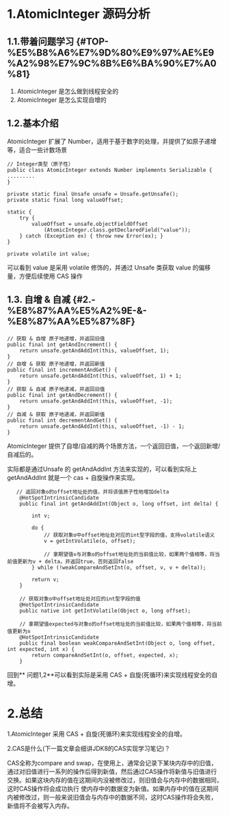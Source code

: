# 1.AtomicInteger 源码分析

## 1.1.带着问题学习 {#TOP-%E5%B8%A6%E7%9D%80%E9%97%AE%E9%A2%98%E7%9C%8B%E6%BA%90%E7%A0%81}

1. AtomicInteger 是怎么做到线程安全的
2. AtomicInteger 是怎么实现自增的

## 1.2.基本介绍

AtomicInteger 扩展了 Number，适用于基于数字的处理，并提供了如原子递增等，适合一些计数场景

```
// Integer类型（原子性）
public class AtomicInteger extends Number implements Serializable {
.........
}
```

```
private static final Unsafe unsafe = Unsafe.getUnsafe();
private static final long valueOffset;

static {
    try {
        valueOffset = unsafe.objectFieldOffset
            (AtomicInteger.class.getDeclaredField("value"));
    } catch (Exception ex) { throw new Error(ex); }
}

private volatile int value;
```

可以看到 value 是采用 volatile 修饰的，并通过 Unsafe 类获取 value 的偏移量，方便后续使用 CAS 操作

## 1.3. 自增 & 自减 {#2.-%E8%87%AA%E5%A2%9E-&-%E8%87%AA%E5%87%8F}

```
// 获取 & 自增 原子地递增，并返回旧值
public final int getAndIncrement() {
    return unsafe.getAndAddInt(this, valueOffset, 1);
}
// 自增 & 获取 原子地递增，并返回新值
public final int incrementAndGet() {
    return unsafe.getAndAddInt(this, valueOffset, 1) + 1;
}
// 获取 & 自减 原子地递减，并返回旧值
public final int getAndDecrement() {
    return unsafe.getAndAddInt(this, valueOffset, -1);
}
// 自减 & 获取 原子地递减，并返回新值
public final int decrementAndGet() {
    return unsafe.getAndAddInt(this, valueOffset, -1) - 1;
}
```

AtomicInteger 提供了自增/自减的两个场景方法，一个返回旧值，一个返回新增/自减后的。

实际都是通过Unsafe 的 getAndAddInt 方法来实现的，可以看到实际上 getAndAddInt 就是一个 cas + 自旋操作来实现。

```
   // 返回对象o的offset地址处的值，并将该值原子性地增加delta
    @HotSpotIntrinsicCandidate
    public final int getAndAddInt(Object o, long offset, int delta) {

        int v;

        do {
            // 获取对象o中offset地址处对应的int型字段的值，支持volatile语义
            v = getIntVolatile(o, offset);

            // 拿期望值v与对象o的offset地址处的当前值比较，如果两个值相等，将当前值更新为v + delta，并返回true，否则返回false
        } while (!weakCompareAndSetInt(o, offset, v, v + delta));

        return v;
    }
```

```
    // 获取对象o中offset地址处对应的int型字段的值
    @HotSpotIntrinsicCandidate
    public native int getIntVolatile(Object o, long offset);

    // 拿期望值expected与对象o的offset地址处的当前值比较，如果两个值相等，将当前值更新为x
    @HotSpotIntrinsicCandidate
    public final boolean weakCompareAndSetInt(Object o, long offset, int expected, int x) {
        return compareAndSetInt(o, offset, expected, x);
    }
```

回到** 问题1,2**可以看到实际是采用 CAS + 自旋\(死循环\)来实现线程安全的自增。

# 2.总结

1.AtomicInteger 采用 CAS + 自旋\(死循环\)来实现线程安全的自增。

2.CAS是什么\(下一篇文章会细讲JDK8的CAS实现学习笔记\)？

CAS全称为compare and swap，在使用上，通常会记录下某块内存中的旧值，通过对旧值进行一系列的操作后得到新值，然后通过CAS操作将新值与旧值进行交换。如果这块内存的值在这期间内没被修改过，则旧值会与内存中的数据相同，这时CAS操作将会成功执行 使内存中的数据变为新值。如果内存中的值在这期间内被修改过，则一般来说旧值会与内存中的数据不同，这时CAS操作将会失败，新值将不会被写入内存。

